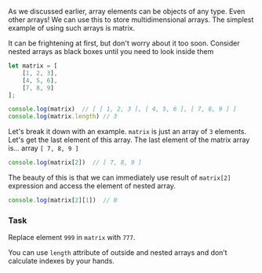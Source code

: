 As we discussed earlier, array elements can be objects of any type. Even other arrays!
We can use this to store multidimensional arrays. The simplest example of using such arrays is matrix.

It can be frightening at first, but don't worry about it too soon. Consider nested arrays as black boxes until you need to look inside them 

```javascript
let matrix = [
    [1, 2, 3],
    [4, 5, 6],
    [7, 8, 9]
];

console.log(matrix)  // [ [ 1, 2, 3 ], [ 4, 5, 6 ], [ 7, 8, 9 ] ]
console.log(matrix.length) // 3
```

Let's break it down with an example. `matrix` is just an array of `3` elements. Let's get the last element of this array. The last element of the matrix array is… array `[ 7, 8, 9 ]`

```javascript
console.log(matrix[2])  // [ 7, 8, 9 ]
```

The beauty of this is that we can immediately use result of `matrix[2]` expression and access the element of nested array.

```javascript
console.log(matrix[2][1])  // 8
```

### Task
Replace element `999` in `matrix` with `777`.

<div class="hint">
  You can use <code>length</code> attribute of outside and nested arrays and don’t calculate indexes by your hands.
</div>

